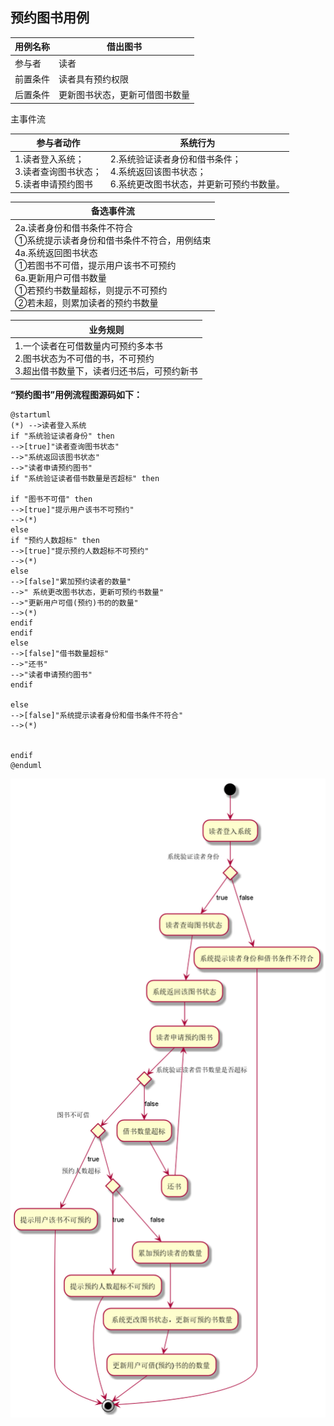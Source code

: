 ##  **预约图书用例** 

| 用例名称 | 借出图书                       |
| :------- | ------------------------------ |
| 参与者   | 读者                           |
| 前置条件 | 读者具有预约权限               |
| 后置条件 | 更新图书状态，更新可借图书数量 |

主事件流

| 参与者动作                                                   | 系统行为                                                     |
| ------------------------------------------------------------ | ------------------------------------------------------------ |
| 1.读者登入系统； <br />3.读者查询图书状态； <br />5.读者申请预约图书 | 2.系统验证读者身份和借书条件； <br />4.系统返回该图书状态；<br />6.系统更改图书状态，并更新可预约书数量。 |

| 备选事件流                                                   |
| ------------------------------------------------------------ |
| 2a.读者身份和借书条件不符合<br />①系统提示读者身份和借书条件不符合，用例结束<br />4a.系统返回图书状态<br />①若图书不可借，提示用户该书不可预约<br />6a.更新用户可借书数量<br />①若预约书数量超标，则提示不可预约<br />②若未超，则累加读者的预约书数量 |

| 业务规则                                                     |
| ------------------------------------------------------------ |
| 1.一个读者在可借数量内可预约多本书<br />2.图书状态为不可借的书，不可预约<br />3.超出借书数量下，读者归还书后，可预约新书 |

**“预约图书”用例流程图源码如下：**

```
@startuml
(*) -->读者登入系统
if "系统验证读者身份" then
-->[true]"读者查询图书状态"
-->"系统返回该图书状态"
-->"读者申请预约图书"
if "系统验证读者借书数量是否超标" then

if "图书不可借" then
-->[true]"提示用户该书不可预约"
-->(*)
else
if "预约人数超标" then
-->[true]"提示预约人数超标不可预约"
-->(*)
else
-->[false]"累加预约读者的数量"
-->" 系统更改图书状态，更新可预约书数量"
-->"更新用户可借(预约)书的的数量"
-->(*)
endif
endif
else
-->[false]"借书数量超标"
-->"还书"
-->"读者申请预约图书"
endif

else
-->[false]"系统提示读者身份和借书条件不符合"
-->(*)


endif
@enduml

```

![progress](./img/reserve.png)